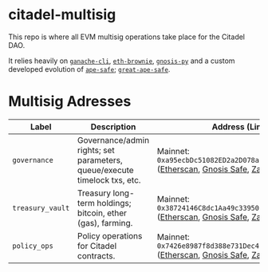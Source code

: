 # citadel-multisig

This repo is where all EVM multisig operations take place for the Citadel DAO.

It relies heavily on [`ganache-cli`](https://docs.nethereum.com/en/latest/ethereum-and-clients/ganache-cli/), [`eth-brownie`](https://github.com/eth-brownie/brownie), [`gnosis-py`](https://github.com/gnosis/gnosis-py) and a custom developed evolution of [`ape-safe`](https://github.com/banteg/ape-safe); [`great-ape-safe`](https://github.com/gosuto-ai/great-ape-safe).


# Multisig Adresses

| Label | Description | Address (Links) |
|-|-|-|
|`governance`|Governance/admin rights; set parameters, queue/execute timelock txs, etc.|Mainnet: `0xa95ecbDc51082ED2a2D078a5dE5275777dD73347` ([Etherscan](https://etherscan.io/address/0xa95ecbDc51082ED2a2D078a5dE5275777dD73347), [Gnosis Safe](https://gnosis-safe.io/app/eth:0xa95ecbDc51082ED2a2D078a5dE5275777dD73347/), [Zapper](https://zapper.fi/account/0xa95ecbDc51082ED2a2D078a5dE5275777dD73347)), [DeBank](https://debank.com/profile/0xa95ecbDc51082ED2a2D078a5dE5275777dD73347)|
|`treasury_vault`|Treasury long-term holdings; bitcoin, ether (gas), farming.|Mainnet: `0x38724146C8dc1Aa49c3395091cf86B789c37F52c` ([Etherscan](https://etherscan.io/address/0x38724146C8dc1Aa49c3395091cf86B789c37F52c), [Gnosis Safe](https://gnosis-safe.io/app/eth:0x38724146C8dc1Aa49c3395091cf86B789c37F52c/), [Zapper](https://zapper.fi/account/0x38724146C8dc1Aa49c3395091cf86B789c37F52c)), [DeBank](https://debank.com/profile/0x38724146C8dc1Aa49c3395091cf86B789c37F52c)|
|`policy_ops`|Policy operations for Citadel contracts.|Mainnet: `0x7426e8987f8d388e731Dec452D8B0a1710d8E416` ([Etherscan](https://etherscan.io/address/0x7426e8987f8d388e731Dec452D8B0a1710d8E416), [Gnosis Safe](https://gnosis-safe.io/app/eth:0x7426e8987f8d388e731Dec452D8B0a1710d8E416/), [Zapper](https://zapper.fi/account/0x7426e8987f8d388e731Dec452D8B0a1710d8E416)), [DeBank](https://debank.com/profile/0x7426e8987f8d388e731Dec452D8B0a1710d8E416)|

